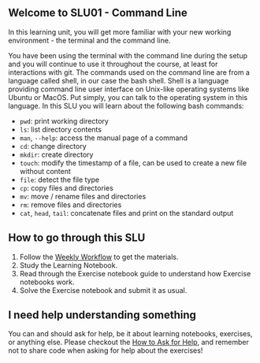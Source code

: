 ## Welcome to SLU01 - Command Line

In this learning unit, you will get more familiar with your new working environment - the terminal and the command line.

You have been using the terminal with the command line during the setup and you will continue to use it throughout the course, at least for interactions with git. The commands used on the command line are from a language called shell, in our case the bash shell. Shell is a language providing command line user interface on Unix-like operating systems like Ubuntu or MacOS. Put simply, you can talk to the operating system in this language. In this SLU you will learn about the following bash commands:

- `pwd`: print working directory
- `ls`: list directory contents
- `man`, `--help`: access the manual page of a command
- `cd`: change directory
- `mkdir`: create directory
- `touch`: modify the timestamp of a file, can be used to create a new file without content
- `file`: detect the file type
- `cp`: copy files and directories
- `mv`: move / rename files and directories
- `rm`: remove files and directories
- `cat`, `head`, `tail`: concatenate files and print on the standard output

## How to go through this SLU

1. Follow the [Weekly Workflow](https://github.com/LDSSA/ds-prep-course-2024/blob/main/weekly-workflow.md) to get the materials.
1. Study the Learning Notebook.
1. Read through the Exercise notebook guide to understand how Exercise notebooks work.
1. Solve the Exercise notebook and submit it as usual.

## I need help understanding something

You can and should ask for help, be it about learning notebooks, exercises, or anything else. Please checkout the [How to Ask for Help](https://github.com/LDSSA/ds-prep-course-2024/blob/main/slack.md), and remember not to share code when asking for help about the exercises!